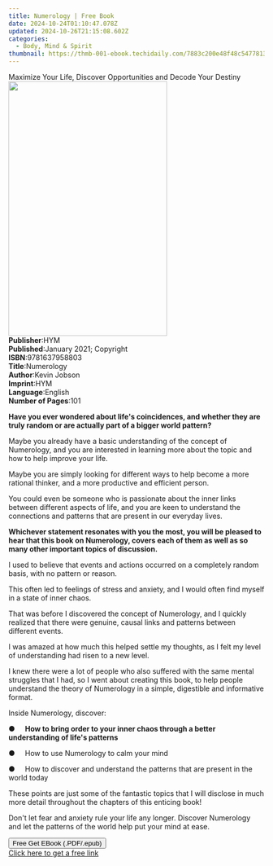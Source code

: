 ```yaml
---
title: Numerology | Free Book
date: 2024-10-24T01:10:47.078Z
updated: 2024-10-26T21:15:08.602Z
categories:
  - Body, Mind & Spirit
thumbnail: https://thmb-001-ebook.techidaily.com/7883c200e48f48c5477813c2966aff8182721487e25bf2704eaaf0d8136b70db.jpg
---
```

<main id="book-container">
  <div class="flex flex-col">
    <div class="book-brief flex-1 py-6 px-4 sm:p-6 md:py-10 md:px-8">
      <!-- brief-->
      <div class="book-brief-main">
        Maximize Your Life, Discover Opportunities and Decode Your Destiny
      </div>
    </div>
    <div
      class="book-meta-info flex-1 grid gap-4 col-start-1 col-end-3 row-start-1 sm:mb-6 sm:grid-cols-4 lg:gap-6 lg:col-start-2 lg:row-end-6 lg:row-span-6 lg:mb-0"
    >
      <div
        class="book-meta-info-left place-content-center mt-4 p-4 text-sm leading-6 col-start-2 col-span-2 dark:text-slate-400"
      >
        <img
          class="w-full h-500 object-cover rounded-lg sm:h-255 sm:col-span-2 lg:col-span-full"
          src="https://img-001-ebook.techidaily.com/36c6f37d8d37eacccb5746a1704b5da5ec4df4af61d98d8b3d2e8e0af55f3996.jpg"
          alt=""
          width="312"
          height="500"
        />
      </div>
      <div
        class="book-meta-info-right mt-2 col-start-1 row-start-2 col-span-3 self-center"
      >
        <!-- meta data  -->
        <div class="flex flex-col px-4 md:px-8">
          <div class="flex-1">
            <strong>Publisher</strong>:<span class="px-2">HYM</span>
          </div>
          <div class="flex-1">
            <strong>Published</strong>:<span class="px-2"
              >January 2021; Copyright</span
            >
          </div>
          <div class="flex-1">
            <strong>ISBN</strong>:<span class="px-2">9781637958803</span>
          </div>
          <div class="flex-1">
            <strong>Title</strong>:<span class="px-2">Numerology</span>
          </div>
          <div class="flex-1">
            <strong>Author</strong>:<span class="px-2">Kevin Jobson</span>
          </div>
          <div class="flex-1">
            <strong>Imprint</strong>:<span class="px-2">HYM</span>
          </div>
          <div class="flex-1">
            <strong>Language</strong>:<span class="px-2">English</span>
          </div>
          <div class="flex-1">
            <strong>Number of Pages</strong>:<span class="px-2">101</span>
          </div>
        </div>
      </div>
    </div>
    <div class="book-description flex-1 py-6 px-4 sm:p-6 md:py-10 md:px-8">
      <div class="book-description-main">
        <div accordion-content="" id="description">
          <p>
            <strong
              >Have you ever wondered about life's coincidences, and whether
              they are truly random or are actually part of a bigger world
              pattern?</strong
            >
          </p>
          <p>
            Maybe you already have a basic understanding of the concept of
            Numerology, and you are interested in learning more about the topic
            and how to help improve your life.
          </p>
          <p>
            Maybe you are simply looking for different ways to help become a
            more rational thinker, and a more productive and efficient person.
          </p>
          <p>
            You could even be someone who is passionate about the inner links
            between different aspects of life, and you are keen to understand
            the connections and patterns that are present in our everyday lives.
          </p>
          <p>
            <strong
              >Whichever statement resonates with you the most, you will be
              pleased to hear that this book on Numerology, covers each of them
              as well as so many other important topics of discussion.</strong
            >
          </p>
          <p>
            I used to believe that events and actions occurred on a completely
            random basis, with no pattern or reason.
          </p>
          <p>
            This often led to feelings of stress and anxiety, and I would often
            find myself in a state of inner chaos.
          </p>
          <p>
            That was before I discovered the concept of Numerology, and I
            quickly realized that there were genuine, causal links and patterns
            between different events.
          </p>
          <p>
            I was amazed at how much this helped settle my thoughts, as I felt
            my level of understanding had risen to a new level.
          </p>
          <p>
            I knew there were a lot of people who also suffered with the same
            mental struggles that I had, so I went about creating this book, to
            help people understand the theory of Numerology in a simple,
            digestible and informative format.
          </p>
          <p>Inside Numerology, discover:</p>
          <p>
            ●&nbsp;&nbsp;&nbsp;&nbsp;&nbsp;<strong
              >How to bring order to your inner chaos through a better
              understanding of life's patterns
            </strong>
          </p>
          <p>
            ●&nbsp;&nbsp;&nbsp;&nbsp;&nbsp;How to use Numerology to calm your
            mind
          </p>
          <p>
            ●&nbsp;&nbsp;&nbsp;&nbsp;&nbsp;How to discover and understand the
            patterns that are present in the world today
          </p>
          <p>
            These points are just some of the fantastic topics that I will
            disclose in much more detail throughout the chapters of this
            enticing book!
          </p>
          <p>
            Don't let fear and anxiety rule your life any longer. Discover
            Numerology and let the patterns of the world help put your mind at
            ease.
          </p>
        </div>
        <div class="accordion-fader"></div>
      </div>
    </div>
    <div class="book-excerpts flex-1 py-6 px-4 sm:p-6 md:py-10 md:px-8"></div>
    <div
      class="book-about-author flex-1 py-6 px-4 sm:p-6 md:py-10 md:px-8"
    ></div>
    <div class="book-free-get flex-1 py-6 px-4 sm:p-6 md:py-10 md:px-8">
      <button
        id="btn-free-get"
        class="bg-blue-500 hover:bg-blue-700 text-white font-bold py-2 px-4 rounded"
      >
        Free Get EBook (.PDF/.epub)
      </button>
      <div id="countdown-display" class="px-2 text-lg mt-2"></div>
      <a
        id="free-link"
        class="hidden bg-blue-500 hover:bg-blue-700 text-white font-bold py-2 px-4 rounded"
        href="https://www.ebooks.com/en-us/book/210203693/numerology/kevin-jobson/"
        target="_blank"
        >Click here to get a free link</a
      >
    </div>
    <script>
      let countdownTime = 0;
      let countdownInterval = null;
      document
        .getElementById('btn-free-get')
        .addEventListener('click', startCountdown);
      function startCountdown() {
        countdownTime = new Date().getTime() + 60000 * 3;
        countdownInterval = setInterval(updateCountdown, 1000);
        document.getElementById('btn-free-get').disabled = true;
        document
          .getElementById('btn-free-get')
          .classList.add('bg-gray-500', 'cursor-not-allowed');
      }
      function updateCountdown() {
        let currentTime = new Date().getTime();
        let timeLeft = countdownTime - currentTime;
        let secondsLeft = Math.floor(timeLeft / 1000);
        document.getElementById('countdown-display').innerHTML =
          `Remaining time: ${secondsLeft} seconds.`;
        if (secondsLeft <= 0) {
          clearInterval(countdownInterval);
          document.getElementById('btn-free-get').classList.add('hidden');
          document.getElementById('free-link').classList.remove('hidden');
          document.getElementById('countdown-display').innerHTML = '';
        }
      }
    </script>
  </div>
</main>

<ins class="adsbygoogle"
      style="display:block"
      data-ad-client="ca-pub-7571918770474297"
      data-ad-slot="8358498916"
      data-ad-format="auto"
      data-full-width-responsive="true"></ins>
    